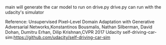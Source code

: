 main will generate the car model to run on drive.py
drive.py can run with the udacity's simulator

Reference:
Unsupervised Pixel–Level Domain Adaptation with Generative Adversarial Networks,Konstantinos Bousmalis, Nathan Silberman, David Dohan, Dumitru Erhan, Dilip Krishnan,CVPR 2017
Udacity self-driving-car-sim:https://github.com/udacity/self-driving-car-sim
